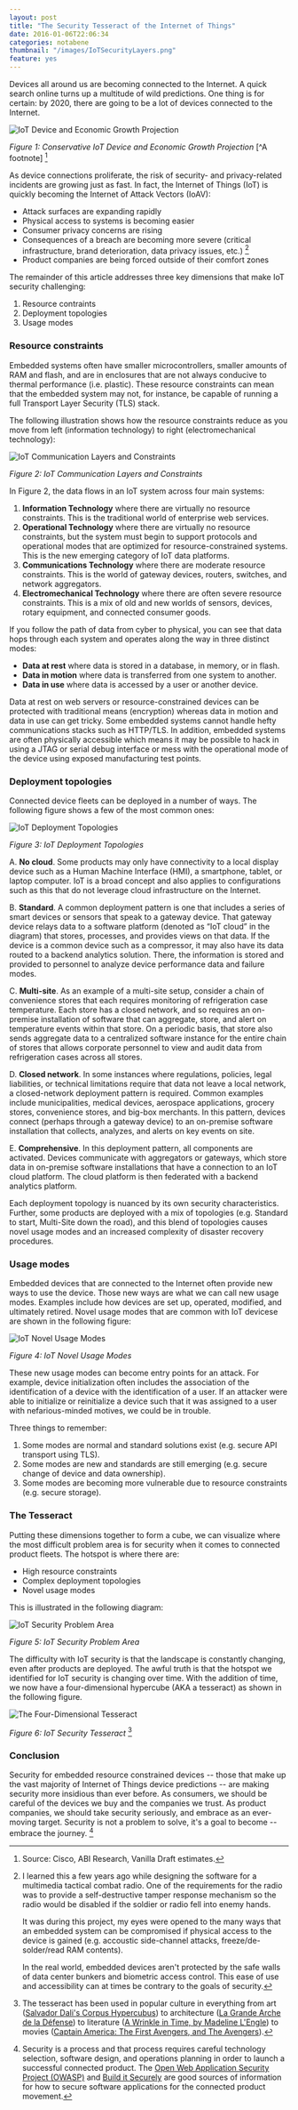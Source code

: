 ```yaml
---
layout: post
title: "The Security Tesseract of the Internet of Things"
date: 2016-01-06T22:06:34
categories: notabene
thumbnail: "/images/IoTSecurityLayers.png"
feature: yes
---
```


Devices all around us are becoming connected to the Internet. A quick search online turns up a multitude of wild predictions. One thing is for certain: by 2020, there are going to be a lot of devices connected to the Internet.

![IoT Device and Economic Growth Projection][ln1]

*Figure 1: Conservative IoT Device and Economic Growth Projection* [^A footnote] [^fn1]

As device connections proliferate, the risk of security- and privacy-related incidents are growing just as fast. In fact, the Internet of Things (IoT) is quickly becoming the Internet of Attack Vectors (IoAV):

* Attack surfaces are expanding rapidly
* Physical access to systems is becoming easier
* Consumer privacy concerns are rising
* Consequences of a breach are becoming more severe (critical infrastructure, brand deterioration, data privacy issues, etc.) [^fn2]
* Product companies are being forced outside of their comfort zones

The remainder of this article addresses three key dimensions that make IoT security challenging:

1. Resource contraints
2. Deployment topologies
3. Usage modes

### Resource constraints

Embedded systems often have smaller microcontrollers, smaller amounts of RAM and flash, and are in enclosures that are not always conducive to thermal performance (i.e. plastic). These resource constraints can mean that the embedded system may not, for instance, be capable of running a full Transport Layer Security (TLS) stack.

The following illustration shows how the resource constraints reduce as you move from left (information technology) to right (electromechanical technology):

![IoT Communication Layers and Constraints][ln2]

*Figure 2: IoT Communication Layers and Constraints*

In Figure 2, the data flows in an IoT system across four main systems:

1. **Information Technology** where there are virtually no resource constraints. This is the traditional world of enterprise web services.
2. **Operational Technology** where there are virtually no resource constraints, but the system must begin to support protocols and operational modes that are optimized for resource-constrained systems. This is the new emerging category of IoT data platforms.
3. **Communications Technology** where there are moderate resource constraints. This is the world of gateway devices, routers, switches, and network aggregators.
4. **Electromechanical Technology** where there are often severe resource constraints. This is a mix of old and new worlds of sensors, devices, rotary equipment, and connected consumer goods.

If you follow the path of data from cyber to physical, you can see that data hops through each system and operates along the way in three distinct modes:

* **Data at rest** where data is stored in a database, in memory, or in flash.
* **Data in motion** where data is transferred from one system to another.
* **Data in use** where data is accessed by a user or another device.

Data at rest on web servers or resource-constrained devices can be protected with traditional means (encryption) whereas data in motion and data in use can get tricky. Some embedded systems cannot handle hefty communications stacks such as HTTP/TLS. In addition, embedded systems are often physically accessible which means it may be possible to hack in using a JTAG or serial debug interface or mess with the operational mode of the device using exposed manufacturing test points.

### Deployment topologies

Connected device fleets can be deployed in a number of ways. The following figure shows a few of the most common ones: 

![IoT Deployment Topologies][ln3]

*Figure 3: IoT Deployment Topologies*

A.  **No cloud**. Some products may only have connectivity to a local display device such as a Human Machine Interface (HMI), a smartphone, tablet, or laptop computer. IoT is a broad concept and also applies to configurations such as this that do not leverage cloud infrastructure on the Internet.

B.  **Standard**. A common deployment pattern is one that includes a series of smart devices or sensors that speak to a gateway device. That gateway device relays data to a software platform (denoted as “IoT cloud” in the diagram) that stores, processes, and provides views on that data. If the device is a common device such as a compressor, it may also have its data routed to a backend analytics solution. There, the information is stored and provided to personnel to analyze device performance data and failure modes.

C.  **Multi-site**. As an example of a multi-site setup, consider a chain of convenience stores that each requires monitoring of refrigeration case temperature. Each store has a closed network, and so requires an on-premise installation of software that can aggregate, store, and alert on temperature events within that store. On a periodic basis, that store also sends aggregate data to a centralized software instance for the entire chain of stores that allows corporate personnel to view and audit data from refrigeration cases across all stores.

D.  **Closed network**. In some instances where regulations, policies, legal liabilities, or technical limitations require that data not leave a local network, a closed-network deployment pattern is required. Common examples include municipalities, medical devices, aerospace applications, grocery stores, convenience stores, and big-box merchants. In this pattern, devices connect (perhaps through a gateway device) to an on-premise software installation that collects, analyzes, and alerts on key events on site.

E.  **Comprehensive**. In this deployment pattern, all components are activated. Devices communicate with aggregators or gateways, which store data in on-premise software installations that have a connection to an IoT cloud platform. The cloud platform is then federated with a backend analytics platform.

Each deployment topology is nuanced by its own security characteristics. Further, some products are deployed with a mix of topologies (e.g. Standard to start, Multi-Site down the road), and this blend of topologies causes novel usage modes and an increased complexity of disaster recovery procedures.

### Usage modes

Embedded devices that are connected to the Internet often provide new ways to use the device. Those new ways are what we can call new usage modes. Examples include how devices are set up, operated, modified, and ultimately retired. Novel usage modes that are common with IoT devicese are shown in the following figure:

![IoT Novel Usage Modes][ln4]

*Figure 4: IoT Novel Usage Modes*

These new usage modes can become entry points for an attack. For example, device initialization often includes the association of the identification of a device with the identification of a user. If an attacker were able to initialize or reinitialize a device such that it was assigned to a user with nefarious-minded motives, we could be in trouble. 

Three things to remember:

1. Some modes are normal and standard solutions exist (e.g. secure API transport using TLS).
2. Some modes are new and standards are still emerging (e.g. secure change of device and data ownership).
3. Some modes are becoming more vulnerable due to resource constraints (e.g. secure storage).

### The Tesseract 

Putting these dimensions together to form a cube, we can visualize where the most difficult problem area is for security when it comes to connected product fleets. The hotspot is where there are:

* High resource constraints
* Complex deployment topologies
* Novel usage modes

This is illustrated in the following diagram:

![IoT Security Problem Area](/images/IoTSecurityCube.png "IoT Security Problem Area")

*Figure 5: IoT Security Problem Area*

The difficulty with IoT security is that the landscape is constantly changing, even after products are deployed. The awful truth is that the hotspot we identified for IoT security is changing over time. With the addition of time, we now have a four-dimensional hypercube (AKA a tesseract) as shown in the following figure.

![The Four-Dimensional Tesseract](/images/IoTSecurityTesseract.png "IoT Security Tesseract")

*Figure 6: IoT Security Tesseract* [^fn3]

### Conclusion

Security for embedded resource constrained devices -- those that make up the vast majority of Internet of Things device predictions -- are making security more insidious than ever before. As consumers, we should be careful of the devices we buy and the companies we trust. As product companies, we should take security seriously, and embrace as an ever-moving target. Security is not a problem to solve, it's a goal to become -- embrace the journey. [^fn4]

[ln1]: /images/IoTGrowthProjection.png "IoT Device and Economic Growth Projections"
[ln2]: /images/IoTSecurityLayers.png "IoT Communication Layers and Constraints"
[ln3]: /images/IoTSecurityTopologies.png "IoT Deployment Topologies"
[ln4]: /images/IoTSecurityModes.png "IoT Novel Usage Modes"

[^fn1]: Source: Cisco, ABI Research, Vanilla Draft estimates.

[^fn2]: I learned this a few years ago while designing the software for a multimedia tactical combat radio. One of the requirements for the radio was to provide a self-destructive tamper response mechanism so the radio would be disabled if the soldier or radio fell into enemy hands.

    It was during this project, my eyes were opened to the many ways that an embedded system can be compromised if physical access to the device is gained (e.g. accoustic side-channel attacks, freeze/de-solder/read RAM contents).

    In the real world, embedded devices aren't protected by the safe walls of data center bunkers and biometric access control. This ease of use and accessibility can at times be contrary to the goals of security.

[^fn3]: The tesseract has been used in popular culture in everything from art ([Salvador Dali's Corpus Hypercubus](https://en.wikipedia.org/wiki/Crucifixion_(Corpus_Hypercubus))) to architecture ([La Grande Arche de la Défense](https://en.wikipedia.org/wiki/Grande_Arche)) to literature ([A Wrinkle in Time, by Madeline L'Engle](https://en.wikipedia.org/wiki/A_Wrinkle_in_Time)) to movies ([Captain America: The First Avengers, and The Avengers](http://marvel-movies.wikia.com/wiki/Tesseract)).

[^fn4]: Security is a process and that process requires careful technology selection, software design, and operations planning in order to launch a successful connected product. The [Open Web Application Security Project (OWASP)](https://www.owasp.org/index.php/Main_Page) and [Build it Securely](https://builditsecure.ly/) are good sources of information for how to secure software applications for the connected product movement.


